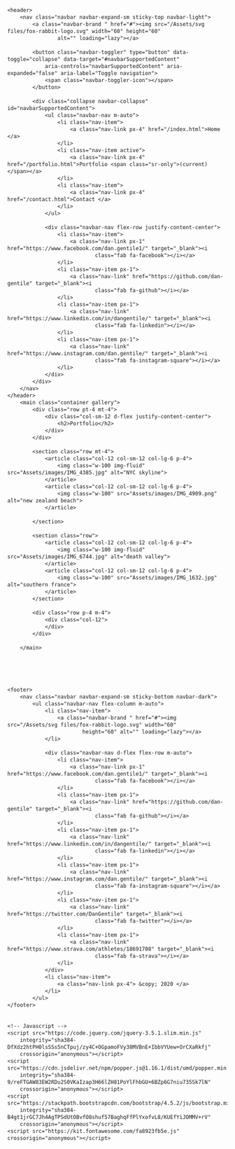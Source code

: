 <!DOCTYPE html>
<html lang="en">

<head>
    <meta charset="UTF-8">
    <meta name="viewport" content="width=device-width, initial-scale=1.0">
    <title>Home</title>
    <link rel="stylesheet" href="https://stackpath.bootstrapcdn.com/bootstrap/4.5.2/css/bootstrap.min.css"
        integrity="sha384-JcKb8q3iqJ61gNV9KGb8thSsNjpSL0n8PARn9HuZOnIxN0hoP+VmmDGMN5t9UJ0Z" crossorigin="anonymous">
    <link rel="stylesheet" href="style.css">
</head>


<body>

    <header>
        <nav class="navbar navbar-expand-sm sticky-top navbar-light">
            <a class="navbar-brand " href="#"><img src="/Assets/svg files/fox-rabbit-logo.svg" width="60" height="60"
                    alt="" loading="lazy"></a>

            <button class="navbar-toggler" type="button" data-toggle="collapse" data-target="#navbarSupportedContent"
                aria-controls="navbarSupportedContent" aria-expanded="false" aria-label="Toggle navigation">
                <span class="navbar-toggler-icon"></span>
            </button>

            <div class="collapse navbar-collapse" id="navbarSupportedContent">
                <ul class="navbar-nav m-auto">
                    <li class="nav-item">
                        <a class="nav-link px-4" href="/index.html">Home </a>
                    </li>
                    <li class="nav-item active">
                        <a class="nav-link px-4" href="/portfolio.html">Portfolio <span class="sr-only">(current)</span></a>
                    </li>
                    <li class="nav-item">
                        <a class="nav-link px-4" href="/contact.html">Contact </a>
                    </li>
                </ul>

                <div class="navbar-nav flex-row justify-content-center">
                    <li class="nav-item">
                        <a class="nav-link px-1" href="https://www.facebook.com/dan.gentile1/" target="_blank"><i
                                class="fab fa-facebook"></i></a>
                    </li>
                    <li class="nav-item px-1">
                        <a class="nav-link" href="https://github.com/dan-gentile" target="_blank"><i
                                class="fab fa-github"></i></a>
                    </li>
                    <li class="nav-item px-1">
                        <a class="nav-link" href="https://www.linkedin.com/in/dangentile/" target="_blank"><i
                                class="fab fa-linkedin"></i></a>
                    </li>
                    <li class="nav-item px-1">
                        <a class="nav-link" href="https://www.instagram.com/dan.gentile/" target="_blank"><i
                                class="fab fa-instagram-square"></i></a>
                    </li>
                </div>
            </div>
        </nav>
    </header>
        <main class="container gallery">
            <div class="row pt-4 mt-4">
                <div class="col-sm-12 d-flex justify-content-center">
                    <h2>Portfolio</h2>
                </div>
            </div>

            <section class="row mt-4">
                <article class="col-12 col-sm-12 col-lg-6 p-4">
                    <img class="w-100 img-fluid" src="Assets/images/IMG_4385.jpg" alt="NYC skyline">
                </article>
                <article class="col-12 col-sm-12 col-lg-6 p-4">
                    <img class="w-100" src="Assets/images/IMG_4909.png" alt="new zealand beach">
                </article>
             
            </section>

            <section class="row">
                <article class="col-12 col-sm-12 col-lg-6 p-4">
                    <img class="w-100 img-fluid" src="Assets/images/IMG_6744.jpg" alt="death valley">
                </article>
                <article class="col-12 col-sm-12 col-lg-6 p-4">
                    <img class="w-100" src="Assets/images/IMG_1632.jpg" alt="southern france">
                </article>
            </section>

            <div class="row p-4 m-4">
                <div class="col-12">
                </div>
            </div>

        </main>





    <footer>
        <nav class="navbar navbar-expand-sm sticky-bottom navbar-dark">
            <ul class="navbar-nav flex-column m-auto">
                <li class="nav-item">
                    <a class="navbar-brand " href="#"><img src="/Assets/svg files/fox-rabbit-logo.svg" width="60"
                            height="60" alt="" loading="lazy"></a>
                </li>

                <div class="navbar-nav d-flex flex-row m-auto">
                    <li class="nav-item">
                        <a class="nav-link px-1" href="https://www.facebook.com/dan.gentile1/" target="_blank"><i
                                class="fab fa-facebook"></i></a>
                    </li>
                    <li class="nav-item px-1">
                        <a class="nav-link" href="https://github.com/dan-gentile" target="_blank"><i
                                class="fab fa-github"></i></a>
                    </li>
                    <li class="nav-item px-1">
                        <a class="nav-link" href="https://www.linkedin.com/in/dangentile/" target="_blank"><i
                                class="fab fa-linkedin"></i></a>
                    </li>
                    <li class="nav-item px-1">
                        <a class="nav-link" href="https://www.instagram.com/dan.gentile/" target="_blank"><i
                                class="fab fa-instagram-square"></i></a>
                    </li>
                    <li class="nav-item px-1">
                        <a class="nav-link" href="https://twitter.com/DanGentile" target="_blank"><i
                                class="fab fa-twitter"></i></a>
                    </li>
                    <li class="nav-item px-1">
                        <a class="nav-link" href="https://www.strava.com/athletes/18691708" target="_blank"><i
                                class="fab fa-strava"></i></a>
                    </li>
                </div>
                <li class="nav-item">
                    <a class="nav-link px-4"> &copy; 2020 </a>
                </li>
            </ul>
    </footer>


    <!-- Javascript -->
    <script src="https://code.jquery.com/jquery-3.5.1.slim.min.js"
        integrity="sha384-DfXdz2htPH0lsSSs5nCTpuj/zy4C+OGpamoFVy38MVBnE+IbbVYUew+OrCXaRkfj"
        crossorigin="anonymous"></script>
    <script src="https://cdn.jsdelivr.net/npm/popper.js@1.16.1/dist/umd/popper.min.js"
        integrity="sha384-9/reFTGAW83EW2RDu2S0VKaIzap3H66lZH81PoYlFhbGU+6BZp6G7niu735Sk7lN"
        crossorigin="anonymous"></script>
    <script src="https://stackpath.bootstrapcdn.com/bootstrap/4.5.2/js/bootstrap.min.js"
        integrity="sha384-B4gt1jrGC7Jh4AgTPSdUtOBvfO8shuf57BaghqFfPlYxofvL8/KUEfYiJOMMV+rV"
        crossorigin="anonymous"></script>
    <script src="https://kit.fontawesome.com/fa8923fb5e.js" crossorigin="anonymous"></script>

</body>

</html>